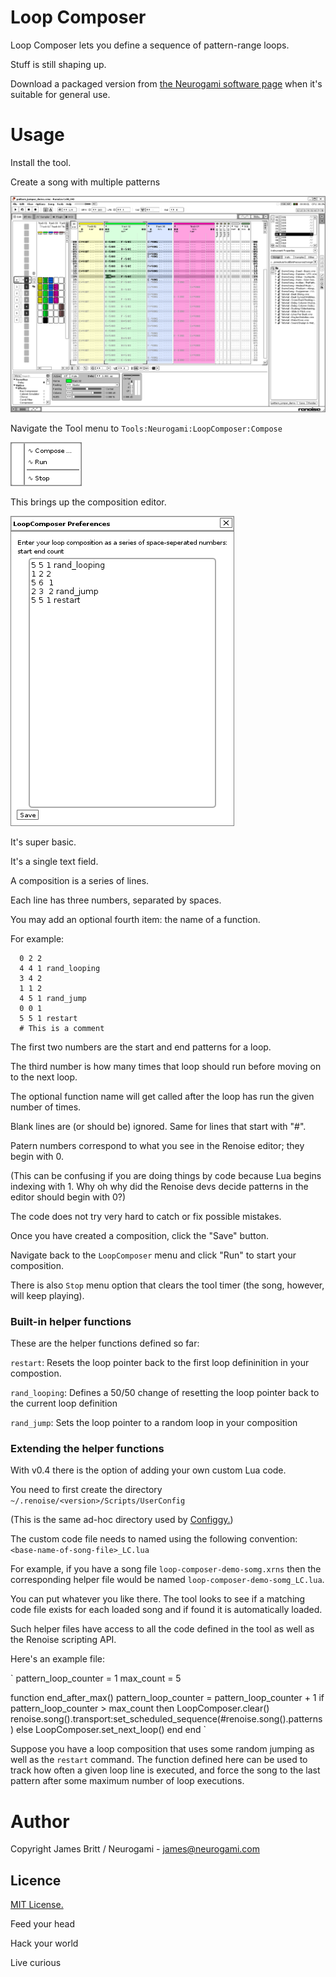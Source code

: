 # Loop Composer

Loop Composer lets you define a sequence of pattern-range loops.

Stuff is still shaping up.

Download a packaged version from [the Neurogami software page](http://neurogami.com/code) when it's suitable for general use.


# Usage

Install the tool.

Create a song with multiple patterns

![Example song](../../images/ng-lc001.png "Example song with multiple patterns")

Navigate the Tool menu to `Tools:Neurogami:LoopComposer:Compose`

![Example song](../../images/ng-lc002_menu.png "LoopComposer menu")

This brings up the composition editor.

![Example song](../../images/ng-lc003_compose_window.png "LoopComposer compostion editor")


It's super basic.

It's a single text field.

A composition is a series of lines.

Each line has three numbers, separated by spaces.

You may add an optional fourth item: the name of a function.

For example:

      0 2 2
      4 4 1 rand_looping
      3 4 2
      1 1 2
      4 5 1 rand_jump
      0 0 1
      5 5 1 restart
      # This is a comment

The first two numbers are the start and end patterns for a loop.

The third number is how many times that loop should run before moving on to the next loop.

The optional function name will get called after the loop has run the given number of times.  

Blank lines are (or should be) ignored.  Same for lines that start with "#".

Patern numbers correspond to what you see in the Renoise editor; they begin with 0.

(This can be confusing if you are doing things by code because Lua begins indexing with 1. Why oh why did the Renoise devs decide patterns in the editor should begin with 0?)

The code does not try very hard to catch or fix possible mistakes.

Once you have created a composition, click the "Save" button.

Navigate back to the `LoopComposer` menu and click "Run" to start your composition.

There is also `Stop` menu option that clears the tool timer (the song, however, will keep playing).


### Built-in helper functions


These are the helper functions defined so far:

 `restart`: Resets the loop pointer back to the first loop defininition in your compostion.

 `rand_looping`:  Defines a 50/50 change of resetting the loop pointer back to the current loop definition

 `rand_jump`: Sets the loop pointer to a random loop in your composition


### Extending the helper functions

With v0.4 there is the option of adding your own custom Lua code.

You need to first create the directory `~/.renoise/<version>/Scripts/UserConfig`

(This is the same ad-hoc directory used by [Configgy.](https://github.com/Neurogami/renoise-ng/tree/master/lua/com.neurogami.Configgy.xrnx))

The custom code file needs to named using the following convention: `<base-name-of-song-file>_LC.lua`

For example, if you have a song file `loop-composer-demo-somg.xrns` then the corresponding helper file would be named `loop-composer-demo-somg_LC.lua`.

You can put whatever you like there.  The tool looks to see if a matching code file exists for each loaded song and if found it is automatically loaded.

Such helper files have access to all the code defined in the tool as well as the Renoise scripting API.

Here's an example file:


`
pattern_loop_counter = 1
max_count = 5

function end_after_max()
  pattern_loop_counter = pattern_loop_counter + 1
  if pattern_loop_counter > max_count then 
    LoopComposer.clear()
    renoise.song().transport:set_scheduled_sequence(#renoise.song().patterns)
  else
    LoopComposer.set_next_loop()
  end
end
`

Suppose you have a loop composition that uses some random jumping as well as the `restart` command.  The function defined here can be used to track how often a given loop line is executed, and force the song to the last pattern after some maximum number of loop executions.



# Author

Copyright James Britt / Neurogami - james@neurogami.com

## Licence

[MIT License.](http://opensource.org/licenses/MIT)


Feed your head

Hack your world

Live curious



